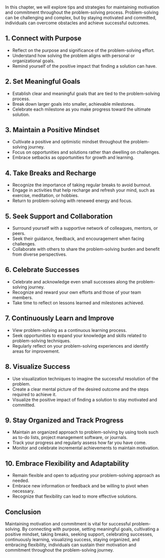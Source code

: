 
In this chapter, we will explore tips and strategies for maintaining motivation and commitment throughout the problem-solving process. Problem-solving can be challenging and complex, but by staying motivated and committed, individuals can overcome obstacles and achieve successful outcomes.

1\. **Connect with Purpose**
---------------------------

* Reflect on the purpose and significance of the problem-solving effort.
* Understand how solving the problem aligns with personal or organizational goals.
* Remind yourself of the positive impact that finding a solution can have.

2\. **Set Meaningful Goals**
---------------------------

* Establish clear and meaningful goals that are tied to the problem-solving process.
* Break down larger goals into smaller, achievable milestones.
* Celebrate each milestone as you make progress toward the ultimate solution.

3\. **Maintain a Positive Mindset**
----------------------------------

* Cultivate a positive and optimistic mindset throughout the problem-solving journey.
* Focus on opportunities and solutions rather than dwelling on challenges.
* Embrace setbacks as opportunities for growth and learning.

4\. **Take Breaks and Recharge**
-------------------------------

* Recognize the importance of taking regular breaks to avoid burnout.
* Engage in activities that help recharge and refresh your mind, such as exercise, meditation, or hobbies.
* Return to problem-solving with renewed energy and focus.

5\. **Seek Support and Collaboration**
-------------------------------------

* Surround yourself with a supportive network of colleagues, mentors, or peers.
* Seek their guidance, feedback, and encouragement when facing challenges.
* Collaborate with others to share the problem-solving burden and benefit from diverse perspectives.

6\. **Celebrate Successes**
--------------------------

* Celebrate and acknowledge even small successes along the problem-solving journey.
* Recognize and reward your own efforts and those of your team members.
* Take time to reflect on lessons learned and milestones achieved.

7\. **Continuously Learn and Improve**
-------------------------------------

* View problem-solving as a continuous learning process.
* Seek opportunities to expand your knowledge and skills related to problem-solving techniques.
* Regularly reflect on your problem-solving experiences and identify areas for improvement.

8\. **Visualize Success**
------------------------

* Use visualization techniques to imagine the successful resolution of the problem.
* Create a clear mental picture of the desired outcome and the steps required to achieve it.
* Visualize the positive impact of finding a solution to stay motivated and committed.

9\. **Stay Organized and Track Progress**
----------------------------------------

* Maintain an organized approach to problem-solving by using tools such as to-do lists, project management software, or journals.
* Track your progress and regularly assess how far you have come.
* Monitor and celebrate incremental achievements to maintain motivation.

10\. **Embrace Flexibility and Adaptability**
--------------------------------------------

* Remain flexible and open to adjusting your problem-solving approach as needed.
* Embrace new information or feedback and be willing to pivot when necessary.
* Recognize that flexibility can lead to more effective solutions.

Conclusion
----------

Maintaining motivation and commitment is vital for successful problem-solving. By connecting with purpose, setting meaningful goals, cultivating a positive mindset, taking breaks, seeking support, celebrating successes, continuously learning, visualizing success, staying organized, and embracing flexibility, individuals can sustain their motivation and commitment throughout the problem-solving journey.
